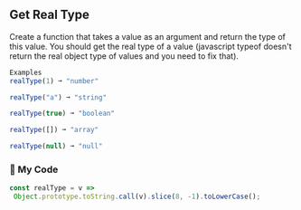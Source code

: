 ## Get Real Type
Create a function that takes a value as an argument and return the type of this value. You should get the real type of a value (javascript typeof doesn't return the real object type of values and you need to fix that).
```js
Examples
realType(1) ➞ "number"

realType("a") ➞ "string"

realType(true) ➞ "boolean"

realType([]) ➞ "array"

realType(null) ➞ "null"
```
### :kaaba: My Code
```js
const realType = v => 
 Object.prototype.toString.call(v).slice(8, -1).toLowerCase();
```
